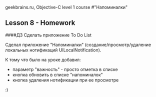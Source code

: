geekbrains.ru, Objective-C level 1 course
#"Напоминалки"

## Lesson 8 - Homework
####ДЗ
Cделать приложение To Do List 

Сделал приложение "Напоминалки" (создание/просмотр/удаление локальных нотификаций UILocalNotification).

К тому что было на уроке добавил:
- параметр "важность" - просто отметка в списке
- кнопка обновить в списке "напоминалок"
- кнопка удаления нотификации при ее просмотре

:)
